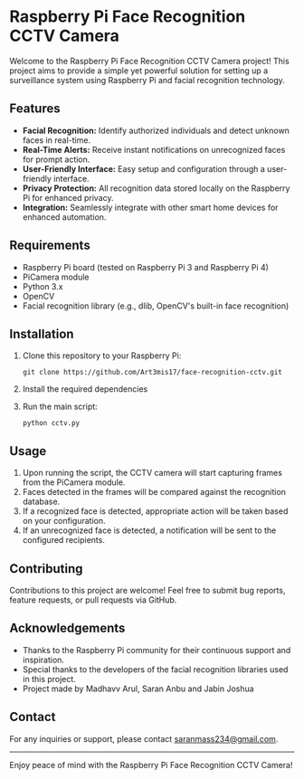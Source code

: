 # Raspberry Pi Face Recognition CCTV Camera

Welcome to the Raspberry Pi Face Recognition CCTV Camera project! This project aims to provide a simple yet powerful solution for setting up a surveillance system using Raspberry Pi and facial recognition technology.

## Features

- **Facial Recognition:** Identify authorized individuals and detect unknown faces in real-time.
- **Real-Time Alerts:** Receive instant notifications on unrecognized faces for prompt action.
- **User-Friendly Interface:** Easy setup and configuration through a user-friendly interface.
- **Privacy Protection:** All recognition data stored locally on the Raspberry Pi for enhanced privacy.
- **Integration:** Seamlessly integrate with other smart home devices for enhanced automation.

## Requirements

- Raspberry Pi board (tested on Raspberry Pi 3 and Raspberry Pi 4)
- PiCamera module
- Python 3.x
- OpenCV
- Facial recognition library (e.g., dlib, OpenCV's built-in face recognition)

## Installation

1. Clone this repository to your Raspberry Pi:

   ```
   git clone https://github.com/Art3mis17/face-recognition-cctv.git
   ```

2. Install the required dependencies

3. Run the main script:

   ```
   python cctv.py
   ```

## Usage

1. Upon running the script, the CCTV camera will start capturing frames from the PiCamera module.
2. Faces detected in the frames will be compared against the recognition database.
3. If a recognized face is detected, appropriate action will be taken based on your configuration.
4. If an unrecognized face is detected, a notification will be sent to the configured recipients.

## Contributing

Contributions to this project are welcome! Feel free to submit bug reports, feature requests, or pull requests via GitHub.

## Acknowledgements

- Thanks to the Raspberry Pi community for their continuous support and inspiration.
- Special thanks to the developers of the facial recognition libraries used in this project.
- Project made by Madhavv Arul, Saran Anbu and Jabin Joshua
  
## Contact

For any inquiries or support, please contact saranmass234@gmail.com.

---

Enjoy peace of mind with the Raspberry Pi Face Recognition CCTV Camera!
